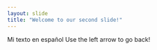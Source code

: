 ```yaml
---
layout: slide
title: "Welcome to our second slide!"
---
```

Mi texto en español
Use the left arrow to go back!
